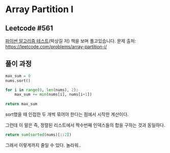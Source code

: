 # Array Partition I
## Leetcode #561
[파이썬 알고리즘 테스트](https://github.com/onlybooks/algorithm-interview)(박상길 저) 책을 보며 풀고있습니다. 
문제 출처: https://leetcode.com/problems/array-partition-i/

## 풀이 과정
```python
max_sum = 0
nums.sort()

for i in range(0, len(nums), 2):
    max_sum += min(nums[i], nums[i+1])
    
return max_sum
```

sort했을 때 인접한 두 개씩 묶어야 한다는 점에서 시작한 계산이다.

그런데 이 말은 즉, 정렬된 리스트에서 짝수번째 인덱스들의 합을 구하는 것과 동일하다.

```python
return sum(sorted(nums)[::2])
```

그래서 이렇게까지 줄일 수 있다. 놀라워..
